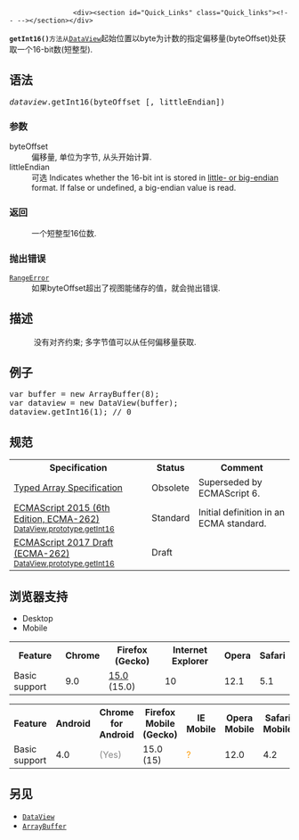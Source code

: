 
                
                  
                    <div><section id="Quick_Links" class="Quick_links"><!-- --></section></div>

<p><strong><code>getInt16()</code></strong><code>&#x65B9;&#x6CD5;</code><code>&#x4ECE;</code><a href="/zh-CN/docs/Web/JavaScript/Reference/Global_Objects/DataView" title="DataView&#xA0;&#x89C6;&#x56FE;&#x63D0;&#x4F9B;&#x4E86;&#x4E00;&#x79CD;&#x7528;&#x4E8E;&#x5411; ArrayBuffer &#x8BFB;&#x5199;&#x6570;&#x636E;&#x7684;&#x5E95;&#x5C42;&#x63A5;&#x53E3;&#x3002;"><code>DataView</code></a>&#x8D77;&#x59CB;&#x4F4D;&#x7F6E;&#x4EE5;byte&#x4E3A;&#x8BA1;&#x6570;&#x7684;&#x6307;&#x5B9A;&#x504F;&#x79FB;&#x91CF;(byteOffset)&#x5904;&#x83B7;&#x53D6;&#x4E00;&#x4E2A;16-bit&#x6570;(&#x77ED;&#x6574;&#x578B;).</p>

<h2 id="&#x8BED;&#x6CD5;">&#x8BED;&#x6CD5;</h2>

<pre class="syntaxbox"><var>dataview</var>.getInt16(byteOffset [, littleEndian])</pre>

<h3 id="&#x53C2;&#x6570;">&#x53C2;&#x6570;</h3>

<dl>
 <dt>byteOffset</dt>
 <dd>&#x504F;&#x79FB;&#x91CF;, &#x5355;&#x4F4D;&#x4E3A;&#x5B57;&#x8282;, &#x4ECE;&#x5934;&#x5F00;&#x59CB;&#x8BA1;&#x7B97;.</dd>
 <dt>littleEndian</dt>
 <dd><span class="inlineIndicator optional optionalInline">&#x53EF;&#x9009;</span> Indicates whether the 16-bit int is stored in <a href="/en-US/docs/Glossary/Endianness" class="glossaryLink" title="little- or big-endian: &quot;Endian&quot; and &quot;endianness&quot; (or &quot;byte-order&quot;) describe how computers organize the bytes that make up numbers.">little- or big-endian</a> format. If false or undefined, a big-endian value is read.</dd>
</dl>

<h3 id="&#x8FD4;&#x56DE;">&#x8FD4;&#x56DE;</h3>

<dl>
 <dd>&#x4E00;&#x4E2A;&#x77ED;&#x6574;&#x578B;16&#x4F4D;&#x6570;.</dd>
</dl>

<h3 id="&#x629B;&#x51FA;&#x9519;&#x8BEF;">&#x629B;&#x51FA;&#x9519;&#x8BEF;</h3>

<dl>
 <dt><a href="/zh-CN/docs/Web/JavaScript/Reference/Global_Objects/RangeError" title="RangeError&#x5BF9;&#x8C61;&#x6807;&#x660E;&#x4E00;&#x4E2A;&#x9519;&#x8BEF;&#xFF0C;&#x5F53;&#x4E00;&#x4E2A;&#x503C;&#x4E0D;&#x5728;&#x5176;&#x6240;&#x5141;&#x8BB8;&#x7684;&#x8303;&#x56F4;&#x6216;&#x8005;&#x96C6;&#x5408;&#x4E2D;&#x3002;"><code>RangeError</code></a></dt>
 <dd>&#x5982;&#x679C;byteOffset&#x8D85;&#x51FA;&#x4E86;&#x89C6;&#x56FE;&#x80FD;&#x50A8;&#x5B58;&#x7684;&#x503C;&#xFF0C;&#x5C31;&#x4F1A;&#x629B;&#x51FA;&#x9519;&#x8BEF;.</dd>
</dl>

<h2 id="&#x63CF;&#x8FF0;">&#x63CF;&#x8FF0;</h2>

<dl>
 <dd>&#xA0;&#x6CA1;&#x6709;&#x5BF9;&#x9F50;&#x7EA6;&#x675F;; &#x591A;&#x5B57;&#x8282;&#x503C;&#x53EF;&#x4EE5;&#x4ECE;&#x4EFB;&#x4F55;&#x504F;&#x79FB;&#x91CF;&#x83B7;&#x53D6;.</dd>
</dl>

<h2 id="&#x4F8B;&#x5B50;">&#x4F8B;&#x5B50;</h2>

<pre class="brush:js">var buffer = new ArrayBuffer(8);
var dataview = new DataView(buffer);
dataview.getInt16(1); // 0
</pre>

<h2 id="&#x89C4;&#x8303;">&#x89C4;&#x8303;</h2>

<table class="standard-table">
 <tbody>
  <tr>
   <th scope="col">Specification</th>
   <th scope="col">Status</th>
   <th scope="col">Comment</th>
  </tr>
  <tr>
   <td><a href="https://www.khronos.org/registry/typedarray/specs/latest/" class="external" lang="en" title="Typed Array Specification" hreflang="en">Typed Array Specification</a></td>
   <td><span class="spec-Obsolete">Obsolete</span></td>
   <td>Superseded by ECMAScript 6.</td>
  </tr>
  <tr>
   <td><a href="http://www.ecma-international.org/ecma-262/6.0/#sec-dataview.prototype.getint16" class="external" lang="en" hreflang="en">ECMAScript 2015 (6th Edition, ECMA-262)<br><small lang="zh-CN">DataView.prototype.getInt16</small></a></td>
   <td><span class="spec-Standard">Standard</span></td>
   <td>Initial definition in an ECMA standard.</td>
  </tr>
  <tr>
   <td><a href="https://tc39.github.io/ecma262/#sec-dataview.prototype.getint16" class="external" lang="en" hreflang="en">ECMAScript 2017 Draft (ECMA-262)<br><small lang="zh-CN">DataView.prototype.getInt16</small></a></td>
   <td><span class="spec-Draft">Draft</span></td>
   <td>&#xA0;</td>
  </tr>
 </tbody>
</table>

<h2 id="&#x6D4F;&#x89C8;&#x5668;&#x652F;&#x6301;">&#x6D4F;&#x89C8;&#x5668;&#x652F;&#x6301;</h2>

<p></p><div class="htab"> 
    <a name="AutoCompatibilityTable" id="AutoCompatibilityTable"></a> 
    <ul> 
        <li class="selected"><a>Desktop</a></li> 
        <li><a>Mobile</a></li> 
    </ul> 
</div><p></p>

<div id="compat-desktop">
<table class="compat-table">
 <tbody>
  <tr>
   <th>Feature</th>
   <th>Chrome</th>
   <th>Firefox (Gecko)</th>
   <th>Internet Explorer</th>
   <th>Opera</th>
   <th>Safari</th>
  </tr>
  <tr>
   <td>Basic support</td>
   <td>9.0</td>
   <td><a href="/en-US/Firefox/Releases/15" title="Released on 2012-08-28.">15.0</a> (15.0)</td>
   <td>10</td>
   <td>12.1</td>
   <td>5.1</td>
  </tr>
 </tbody>
</table>
</div>

<div id="compat-mobile">
<table class="compat-table">
 <tbody>
  <tr>
   <th>Feature</th>
   <th>Android</th>
   <th>Chrome for Android</th>
   <th>Firefox Mobile (Gecko)</th>
   <th>IE Mobile</th>
   <th>Opera Mobile</th>
   <th>Safari Mobile</th>
  </tr>
  <tr>
   <td>Basic support</td>
   <td>4.0</td>
   <td><span title="Please update this with the earliest version of support." style="color: #888;">(Yes)</span></td>
   <td>15.0 (15)</td>
   <td><span title="Compatibility unknown; please update this." style="color: rgb(255, 153, 0);">?</span></td>
   <td>12.0</td>
   <td>4.2</td>
  </tr>
 </tbody>
</table>
</div>

<h2 id="&#x53E6;&#x89C1;">&#x53E6;&#x89C1;</h2>

<ul>
 <li><a href="/zh-CN/docs/Web/JavaScript/Reference/Global_Objects/DataView" title="DataView&#xA0;&#x89C6;&#x56FE;&#x63D0;&#x4F9B;&#x4E86;&#x4E00;&#x79CD;&#x7528;&#x4E8E;&#x5411; ArrayBuffer &#x8BFB;&#x5199;&#x6570;&#x636E;&#x7684;&#x5E95;&#x5C42;&#x63A5;&#x53E3;&#x3002;"><code>DataView</code></a></li>
 <li><a href="/zh-CN/docs/Web/JavaScript/Reference/Global_Objects/ArrayBuffer" title="ArrayBuffer&#xA0;&#xFF08;&#x7F13;&#x51B2;&#x6570;&#x7EC4;&#xFF09;&#x662F;&#x4E00;&#x79CD;&#x7528;&#x4E8E;&#x5448;&#x73B0;&#x901A;&#x7528;&#x3001;&#x56FA;&#x5B9A;&#x957F;&#x5EA6;&#x7684;&#x4E8C;&#x8FDB;&#x5236;&#x6570;&#x636E;&#x7684;&#x7C7B;&#x578B;&#x3002;&#x4E0D;&#x80FD;&#x76F4;&#x63A5;&#x6784;&#x9020;&#x5E76;&#x586B;&#x5145;&#xA0;ArrayBuffer &#x7684;&#x5185;&#x5BB9;&#xFF0C;&#x800C;&#x5E94;&#x8BE5;&#x5148;&#x521B;&#x5EFA;&#x4E00;&#x4E2A;&#xA0;ArrayBufferView&#xA0;&#x5BF9;&#x8C61;&#xFF0C;&#x8BE5;&#x5BF9;&#x8C61;&#x7528;&#x5177;&#x4F53;&#x7684;&#x683C;&#x5F0F;&#x6765;&#x5448;&#x73B0;&#xA0;ArrayBuffer&#xA0;&#x7684;&#x5185;&#x5BB9;&#xFF0C;&#x4F60;&#x53EF;&#x4EE5;&#x4F7F;&#x7528;&#x6B64;&#x5BF9;&#x8C61;&#x6765;&#x8BFB;&#x5199;&#xA0;ArrayBuffer&#xA0;&#x7684;&#x5185;&#x5BB9;&#x3002;"><code>ArrayBuffer</code></a></li>
</ul>
                  
                
              